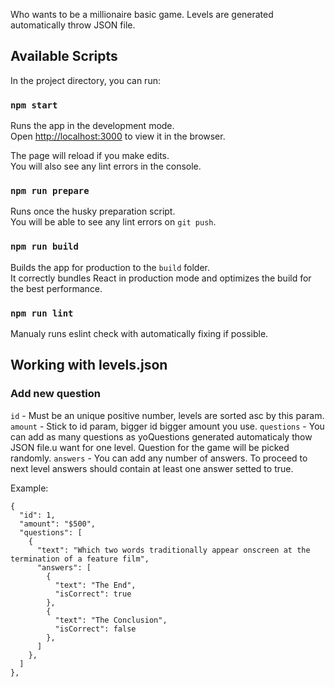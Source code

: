 Who wants to be a millionaire basic game.
Levels are generated automatically throw JSON file.

## Available Scripts

In the project directory, you can run:

### `npm start`

Runs the app in the development mode.\
Open [http://localhost:3000](http://localhost:3000) to view it in the browser.

The page will reload if you make edits.\
You will also see any lint errors in the console.

### `npm run prepare`

Runs once the husky preparation script.\
You will be able to see any lint errors on `git push`.

### `npm run build`

Builds the app for production to the `build` folder.\
It correctly bundles React in production mode and optimizes the build for the best performance.

### `npm run lint`

Manualy runs eslint check with automatically fixing if possible.

## Working with levels.json

### Add new question
`id` - Must be an unique positive number, levels are sorted asc by this param.
`amount` - Stick to id param, bigger id bigger amount you use.
`questions` - You can add as many questions as yoQuestions generated automaticaly thow JSON file.u want for one level. Question for the game will be picked randomly. 
`answers` - You can add any number of answers. To proceed to next level answers should contain at least one answer setted to true.

Example:

```
{
  "id": 1,
  "amount": "$500",
  "questions": [
    {
      "text": "Which two words traditionally appear onscreen at the termination of a feature film",
      "answers": [
        {
          "text": "The End",
          "isCorrect": true
        },
        {
          "text": "The Conclusion",
          "isCorrect": false
        },
      ]
    },
  ]
},
```